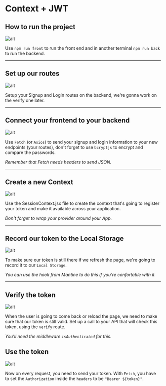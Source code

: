 # Context + JWT

## How to run the project

![alt](https://media.giphy.com/media/1l9I0TV4agZYk0iu0P/giphy.gif)

Use `npm run front` to run the front end and in another terminal `npm run back` to run the backend.

---

## Set up our routes

![alt](https://media.giphy.com/media/H7rpSYHRyYgamxQNqw/giphy-downsized-large.gif)

Setup your Signup and Login routes on the backend, we're gonna work on the verify one later.

---

## Connect your frontend to your backend

![alt](https://pa1.narvii.com/8446/01092b3af502f9a239dd7e0eede70215d5316921r1-540-240_hq.gif)

Use `Fetch` (or `Axios`) to send your signup and login information to your new endpoints (your routes), don't forget to use `bcryptjs` to encrypt and compare the passwords.

_Remember that Fetch needs headers to send JSON._

---

## Create a new Context

![alt](https://media.giphy.com/media/A80TAOwXasiT10ZoSz/giphy.gif)

Use the SessionContext.jsx file to create the context that's going to register your token and make it available across your application.

_Don't forget to wrap your provider around your App._

---

## Record our token to the Local Storage

![alt](https://media.giphy.com/media/PjJ1XUXFkp6FRA2SrB/giphy.gif)

To make sure our token is still there if we refresh the page, we're going to record it to our `Local Storage`.

_You can use the hook from Mantine to do this if you're confortable with it._

---

## Verify the token

![alt](https://media.giphy.com/media/Ib0bV7GnRE2EXnQb1f/giphy.gif)

When the user is going to come back or reload the page, we need to make sure that our token is still valid. Set up a call to your API that will check this token, using the `verify` route.

_You'll need the middleware `isAuthenticated` for this._

## Use the token

![alt](https://media.giphy.com/media/PkimPOMOVbcMU/giphy.gif)

Now on every request, you need to send your token. With `Fetch`, you have to set the `Authorization` inside the `headers` to be `"Bearer ${token}"`.
